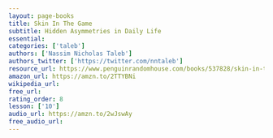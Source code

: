 ```yaml
---
layout: page-books
title: Skin In The Game
subtitle: Hidden Asymmetries in Daily Life
essential: 
categories: ['taleb']
authors: ['Nassim Nicholas Taleb']
authors_twitter: ['https://twitter.com/nntaleb']
resource_url: https://www.penguinrandomhouse.com/books/537828/skin-in-the-game-by-nassim-nicholas-taleb/9780425284629/
amazon_url: https://amzn.to/2TTYBNi
wikipedia_url: 
free_url: 
rating_order: 8
lesson: ['10']
audio_url: https://amzn.to/2wJswAy
free_audio_url: 
---
```

